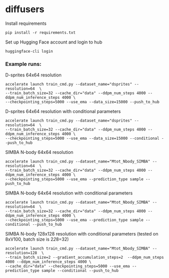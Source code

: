 # diffusers

Install requirements

```
pip install -r requirements.txt
```

Set up Hugging Face account and login to hub

```
huggingface-cli login
```

### Example runs: 

D-sprites 64x64 resolution

```
accelerate launch train_cmd.py --dataset_name="dsprites" --resolution=64  \
--train_batch_size=32 --cache_dir="data" --ddpm_num_steps 4000 --ddpm_num_inference_steps 4000 \
--checkpointing_steps=5000 --use_ema --data_size=15000 --push_to_hub
```

D-sprites 64x64 resolution with conditional parameters 

```
accelerate launch train_cmd.py --dataset_name="dsprites" --resolution=64  \
--train_batch_size=32 --cache_dir="data" --ddpm_num_steps 4000 --ddpm_num_inference_steps 4000 \
--checkpointing_steps=5000 --use_ema --data_size=15000 --conditional --push_to_hub
```

SIMBA N-body 64x64 resolution

```
accelerate launch train_cmd.py --dataset_name="Mtot_Nbody_SIMBA" --resolution=64  \
--train_batch_size=32 --cache_dir="data" --ddpm_num_steps 4000 --ddpm_num_inference_steps 4000 \
--checkpointing_steps=5000 --use_ema --prediction_type sample --push_to_hub
```

SIMBA N-body 64x64 resolution with conditional parameters

```
accelerate launch train_cmd.py --dataset_name="Mtot_Nbody_SIMBA" --resolution=64  \
--train_batch_size=32 --cache_dir="data" --ddpm_num_steps 4000 --ddpm_num_inference_steps 4000 \
--checkpointing_steps=5000 --use_ema --prediction_type sample --conditional --push_to_hub
```

SIMBA N-body 128x128 resolution with conditional parameters (tested on 8xV100, batch size is 2*2*8=32)

```
accelerate launch train_cmd.py --dataset_name="Mtot_Nbody_SIMBA" --resolution=128  \
--train_batch_size=2 --gradient_accumulation_steps=2  --ddpm_num_steps 4000 --ddpm_num_inference_steps 4000 \
--cache_dir="data" --checkpointing_steps=5000 --use_ema --prediction_type sample --conditional --push_to_hub
```

